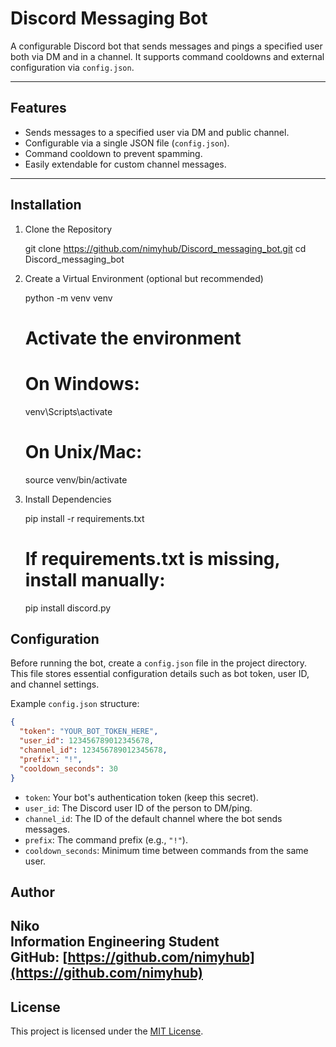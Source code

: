 # Discord Messaging Bot

A configurable Discord bot that sends messages and pings a specified user both via DM and in a channel. It supports command cooldowns and external configuration via `config.json`.

---

## Features

- Sends messages to a specified user via DM and public channel.
- Configurable via a single JSON file (`config.json`).
- Command cooldown to prevent spamming.
- Easily extendable for custom channel messages.

---

## Installation

1. Clone the Repository

    git clone https://github.com/nimyhub/Discord_messaging_bot.git
    cd Discord_messaging_bot

2. Create a Virtual Environment (optional but recommended)

    python -m venv venv

    # Activate the environment
    # On Windows:
    venv\Scripts\activate

    # On Unix/Mac:
    source venv/bin/activate

3. Install Dependencies

    pip install -r requirements.txt

    # If requirements.txt is missing, install manually:
    pip install discord.py

## Configuration

Before running the bot, create a `config.json` file in the project directory. This file stores essential configuration details such as bot token, user ID, and channel settings.

Example `config.json` structure:

```json
{
  "token": "YOUR_BOT_TOKEN_HERE",
  "user_id": 123456789012345678,
  "channel_id": 123456789012345678,
  "prefix": "!",
  "cooldown_seconds": 30
}
```

- `token`: Your bot's authentication token (keep this secret).
- `user_id`: The Discord user ID of the person to DM/ping.
- `channel_id`: The ID of the default channel where the bot sends messages.
- `prefix`: The command prefix (e.g., `"!"`).
- `cooldown_seconds`: Minimum time between commands from the same user.

## Author

Niko  
Information Engineering Student  
GitHub: [https://github.com/nimyhub](https://github.com/nimyhub)
---

## License

This project is licensed under the [MIT License](LICENSE).
